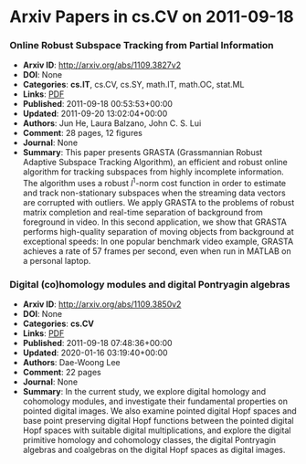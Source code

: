# Arxiv Papers in cs.CV on 2011-09-18
### Online Robust Subspace Tracking from Partial Information
- **Arxiv ID**: http://arxiv.org/abs/1109.3827v2
- **DOI**: None
- **Categories**: **cs.IT**, cs.CV, cs.SY, math.IT, math.OC, stat.ML
- **Links**: [PDF](http://arxiv.org/pdf/1109.3827v2)
- **Published**: 2011-09-18 00:53:53+00:00
- **Updated**: 2011-09-20 13:02:04+00:00
- **Authors**: Jun He, Laura Balzano, John C. S. Lui
- **Comment**: 28 pages, 12 figures
- **Journal**: None
- **Summary**: This paper presents GRASTA (Grassmannian Robust Adaptive Subspace Tracking Algorithm), an efficient and robust online algorithm for tracking subspaces from highly incomplete information. The algorithm uses a robust $l^1$-norm cost function in order to estimate and track non-stationary subspaces when the streaming data vectors are corrupted with outliers. We apply GRASTA to the problems of robust matrix completion and real-time separation of background from foreground in video. In this second application, we show that GRASTA performs high-quality separation of moving objects from background at exceptional speeds: In one popular benchmark video example, GRASTA achieves a rate of 57 frames per second, even when run in MATLAB on a personal laptop.



### Digital (co)homology modules and digital Pontryagin algebras
- **Arxiv ID**: http://arxiv.org/abs/1109.3850v2
- **DOI**: None
- **Categories**: **cs.CV**
- **Links**: [PDF](http://arxiv.org/pdf/1109.3850v2)
- **Published**: 2011-09-18 07:48:36+00:00
- **Updated**: 2020-01-16 03:19:40+00:00
- **Authors**: Dae-Woong Lee
- **Comment**: 22 pages
- **Journal**: None
- **Summary**: In the current study, we explore digital homology and cohomology modules, and investigate their fundamental properties on pointed digital images. We also examine pointed digital Hopf spaces and base point preserving digital Hopf functions between the pointed digital Hopf spaces with suitable digital multiplications, and explore the digital primitive homology and cohomology classes, the digital Pontryagin algebras and coalgebras on the digital Hopf spaces as digital images.



